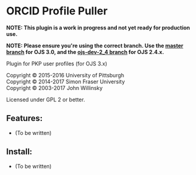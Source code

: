 # ORCID Profile Puller

**NOTE: This plugin is a work in progress and not yet ready for production use.**

**NOTE: Please ensure you're using the correct branch. Use the [master branch](https://github.com/asmecher/orcidProfile/tree/master) for OJS 3.0, and the [ojs-dev-2_4 branch](https://github.com/asmecher/orcidProfile/tree/ojs-dev-2_4) for OJS 2.4.x.**

Plugin for PKP user profiles (for OJS 3.x)

Copyright © 2015-2016 University of Pittsburgh
<br />Copyright © 2014-2017 Simon Fraser University
<br />Copyright © 2003-2017 John Willinsky

Licensed under GPL 2 or better.

## Features:
 * (To be written)

## Install:

 * (To be written)
